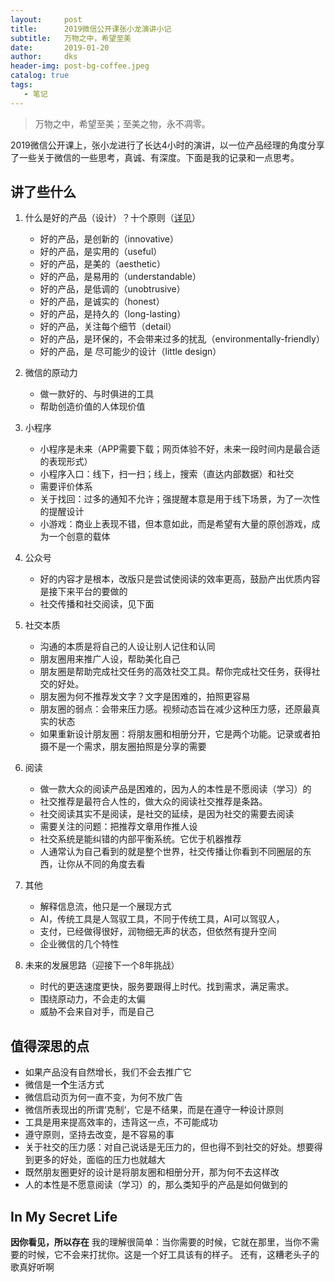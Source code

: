 ```yaml
---
layout:     post
title:      2019微信公开课张小龙演讲小记
subtitle:   万物之中，希望至美
date:       2019-01-20
author:     dks
header-img: post-bg-coffee.jpeg
catalog: true
tags:
   - 笔记
---
```


>万物之中，希望至美；至美之物，永不凋零。

2019微信公开课上，张小龙进行了长达4小时的演讲，以一位产品经理的角度分享了一些关于微信的一些思考，真诚、有深度。下面是我的记录和一点思考。

## 讲了些什么

1. 什么是好的产品（设计）？十个原则（[详见](https://www.36kr.com/p/5154512)）
   - 好的产品，是创新的（innovative）
   - 好的产品，是实用的（useful）
   - 好的产品，是美的（aesthetic）
   - 好的产品，是易用的（understandable）
   - 好的产品，是低调的（unobtrusive）
   - 好的产品，是诚实的（honest）
   - 好的产品，是持久的（long-lasting）
   - 好的产品，关注每个细节（detail）
   - 好的产品，是环保的，不会带来过多的扰乱（environmentally-friendly）
   - 好的产品，是 尽可能少的设计（little design）
2. 微信的原动力
   - 做一款好的、与时俱进的工具
   - 帮助创造价值的人体现价值
3. 小程序
   - 小程序是未来（APP需要下载；网页体验不好，未来一段时间内是最合适的表现形式）
   - 小程序入口：线下，扫一扫；线上，搜索（直达内部数据）和社交
   - 需要评价体系
   - 关于找回：过多的通知不允许；强提醒本意是用于线下场景，为了一次性的提醒设计
   - 小游戏：商业上表现不错，但本意如此，而是希望有大量的原创游戏，成为一个创意的载体
4. 公众号
   - 好的内容才是根本，改版只是尝试使阅读的效率更高，鼓励产出优质内容是接下来平台的要做的
   - 社交传播和社交阅读，见下面
5. 社交本质
   - 沟通的本质是将自己的人设让别人记住和认同
   - 朋友圈用来推广人设，帮助美化自己
   - 朋友圈是帮助完成社交任务的高效社交工具。帮你完成社交任务，获得社交的好处。
   - 朋友圈为何不推荐发文字？文字是困难的，拍照更容易
   - 朋友圈的弱点：会带来压力感。视频动态旨在减少这种压力感，还原最真实的状态
   - 如果重新设计朋友圈：将朋友圈和相册分开，它是两个功能。记录或者拍摄不是一个需求，朋友圈拍照是分享的需要

6. 阅读
   - 做一款大众的阅读产品是困难的，因为人的本性是不愿阅读（学习）的
   - 社交推荐是最符合人性的，做大众的阅读社交推荐是条路。
   - 社交阅读其实不是阅读，是社交的延续，是因为社交的需要去阅读
   - 需要关注的问题：把推荐文章用作推人设
   - 社交系统是能纠错的内部平衡系统。它优于机器推荐
   - 人通常认为自己看到的就是整个世界，社交传播让你看到不同圈层的东西，让你从不同的角度去看
7. 其他
   - 解释信息流，他只是一个展现方式
   - AI，传统工具是人驾驭工具，不同于传统工具，AI可以驾驭人，
   - 支付，已经做得很好，润物细无声的状态，但依然有提升空间
   - 企业微信的几个特性
8. 未来的发展思路（迎接下一个8年挑战）
   - 时代的更迭速度更快，服务要跟得上时代。找到需求，满足需求。
   - 围绕原动力，不会走的太偏
   - 威胁不会来自对手，而是自己

## 值得深思的点
- 如果产品没有自然增长，我们不会去推广它
- 微信是一**个**生活方式
- 微信启动页为何一直不变，为何不放广告
- 微信所表现出的所谓‘克制‘，它是不结果，而是在遵守一种设计原则
- 工具是用来提高效率的，违背这一点，不可能成功
- 遵守原则，坚持去改变，是不容易的事
- 关于社交的压力感：对自己说话是无压力的，但也得不到社交的好处。想要得到更多的好处，面临的压力也就越大
- 既然朋友圈更好的设计是将朋友圈和相册分开，那为何不去这样改
- 人的本性是不愿意阅读（学习）的，那么类知乎的产品是如何做到的


## In My Secret Life
**因你看见，所以存在**
我的理解很简单：当你需要的时候，它就在那里，当你不需要的时候，它不会来打扰你。这是一个好工具该有的样子。
还有，这糟老头子的歌真好听啊
